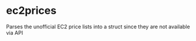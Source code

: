 # ec2prices
Parses the unofficial EC2 price lists into a struct since they are not available via API
